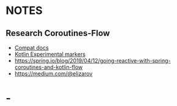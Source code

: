 # NOTES

## Research Coroutines-Flow

- [Compat docs](https://github.com/Kotlin/kotlinx.coroutines/blob/master/docs/compatibility.md)
- [Kotlin Experimental markers](https://kotlinlang.org/docs/reference/experimental.html)
- https://spring.io/blog/2019/04/12/going-reactive-with-spring-coroutines-and-kotlin-flow
- https://medium.com/@elizarov
# - 
